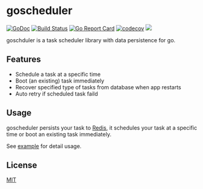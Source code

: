 # goscheduler

[![GoDoc](https://godoc.org/github.com/changkun/goscheduler?status.svg)](https://godoc.org/github.com/changkun/goscheduler) [![Build Status](https://travis-ci.org/changkun/goscheduler.svg?branch=master)](https://travis-ci.org/changkun/goscheduler) [![Go Report Card](https://goreportcard.com/badge/github.com/changkun/goscheduler)](https://goreportcard.com/report/github.com/changkun/goscheduler) [![codecov](https://codecov.io/gh/changkun/goscheduler/branch/master/graph/badge.svg)](https://codecov.io/gh/changkun/goscheduler) ![](https://img.shields.io/github/release/changkun/goscheduler/all.svg)

goschduler is a task scheduler library with data persistence for go.

## Features

- Schedule a task at a specific time
- Boot (an existing) task immediately
- Recover specified type of tasks from database when app restarts
- Auto retry if scheduled task faild

## Usage

goscheduler persists your task to [Redis](https://redis.io/), 
it schedules your task at a specific time or boot an existing task immediately.

See [example](./example/main.go) for detail usage.

## License

[MIT](./LICENSE)